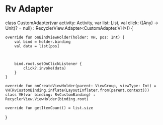 # Rv Adapter
  
  class CustomAdapter(var activity: Activity, var list: List<Any>, val click: ((Any) -> Unit)? = null) : RecyclerView.Adapter<CustomAdapter.VH>() {

    override fun onBindViewHolder(holder: VH, pos: Int) {
        val bind = holder.binding
        val data = list[pos]



        bind.root.setOnClickListener {
            click?.invoke(data)
        }
    }

    override fun onCreateViewHolder(parent: ViewGroup, viewType: Int) = VH(RvCustomBinding.inflate(LayoutInflater.from(parent.context)))
    class VH(var binding: RvCustomBinding) : RecyclerView.ViewHolder(binding.root)

    override fun getItemCount() = list.size
}
